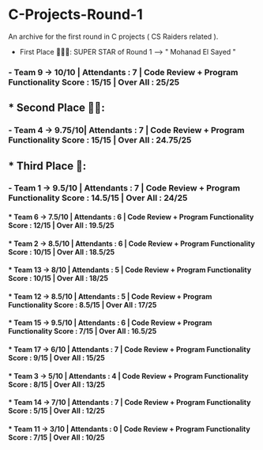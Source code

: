 # C-Projects-Round-1
An archive for the first round in C projects ( CS Raiders related ).



+ First Place 🥇🥇🥇:    SUPER STAR of Round 1 --> " Mohanad El Sayed " 

### - Team 9  -> 10/10  | Attendants : 7  |  Code Review + Program Functionality Score : 15/15    |   Over All : 25/25

## * Second Place 🥈🥈:

  ### - Team 4  -> 9.75/10| Attendants : 7  |  Code Review + Program Functionality Score : 15/15    |   Over All : 24.75/25

  ## * Third Place 🥉:

  ### - Team 1  -> 9.5/10 | Attendants : 7  |  Code Review + Program Functionality Score : 14.5/15  |   Over All : 24/25


#### * Team 6  -> 7.5/10 | Attendants : 6  |  Code Review + Program Functionality Score : 12/15    |   Over All : 19.5/25


#### * Team 2  -> 8.5/10 | Attendants : 6  |  Code Review + Program Functionality Score : 10/15    |   Over All : 18.5/25


#### * Team 13 -> 8/10   | Attendants : 5  |  Code Review + Program Functionality Score : 10/15    |   Over All : 18/25


#### * Team 12 -> 8.5/10 | Attendants : 5  |  Code Review + Program Functionality Score : 8.5/15   |   Over All : 17/25


#### * Team 15 -> 9.5/10 | Attendants : 6  |  Code Review + Program Functionality Score : 7/15     |   Over All : 16.5/25


#### * Team 17 -> 6/10   | Attendants : 7  |  Code Review + Program Functionality Score : 9/15     |   Over All : 15/25


#### * Team 3  -> 5/10   | Attendants : 4  |  Code Review + Program Functionality Score : 8/15     |   Over All : 13/25


#### * Team 14 -> 7/10   | Attendants : 7  |  Code Review + Program Functionality Score : 5/15     |   Over All : 12/25


#### * Team 11 -> 3/10   | Attendants : 0  |  Code Review + Program Functionality Score : 7/15     |   Over All : 10/25
